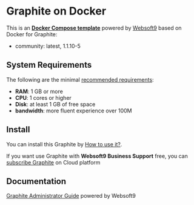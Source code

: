 # Graphite on Docker  

This is an **[Docker Compose template](https://github.com/Websoft9/docker-library)** powered by [Websoft9](https://www.websoft9.com) based on Docker for Graphite:


 - community:  latest, 1.1.10-5


## System Requirements

The following are the minimal [recommended requirements](https://graphite.readthedocs.io/en/latest/install.html):

* **RAM**: 1 GB or more
* **CPU**: 1 cores or higher
* **Disk**: at least 1 GB of free space
* **bandwidth**: more fluent experience over 100M  

## Install

You can install this Graphite by [How to use it?](https://github.com/Websoft9/docker-library#how-to-use-it).   

If you want use Graphite with **Websoft9 Business Support** free, you can [subscribe Graphite](https://www.websoft9.com/apps) on Cloud platform

## Documentation

[Graphite Administrator Guide](https://support.websoft9.com/docs/graphite) powered by Websoft9